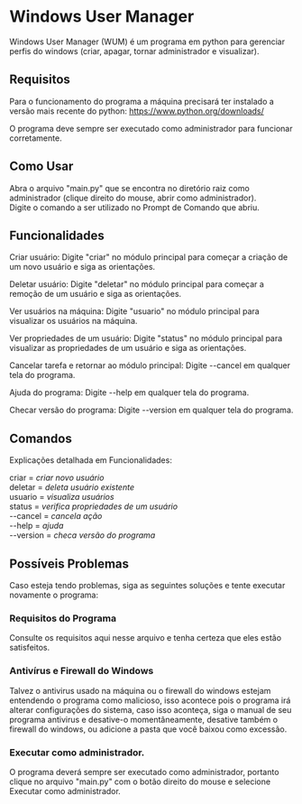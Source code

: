 # Windows User Manager
Windows User Manager (WUM) é um programa em python para gerenciar perfis do windows (criar, apagar, tornar administrador e visualizar).

## Requisitos
Para o funcionamento do programa a máquina precisará ter instalado a versão mais recente do python: https://www.python.org/downloads/  
  
O programa deve sempre ser executado como administrador para funcionar corretamente.  

## Como Usar
Abra o arquivo "main.py" que se encontra no diretório raiz como administrador (clique direito do mouse, abrir como administrador).  
Digite o comando a ser utilizado no Prompt de Comando que abriu.  

## Funcionalidades
Criar usuário: Digite "criar" no módulo principal para começar a criação de um novo usuário e siga as orientações.  
  
Deletar usuário: Digite "deletar" no módulo principal para começar a remoção de um usuário e siga as orientações.  
  
Ver usuários na máquina: Digite "usuario" no módulo principal para visualizar os usuários na máquina.  
  
Ver propriedades de um usuário: Digite "status" no módulo principal para visualizar as propriedades de um usuário e siga as orientações.  
  
Cancelar tarefa e retornar ao módulo principal: Digite --cancel em qualquer tela do programa.  
  
Ajuda do programa: Digite --help em qualquer tela do programa.  
  
Checar versão do programa: Digite --version em qualquer tela do programa.  

## Comandos
Explicações detalhada em Funcionalidades:  
  
criar = *criar novo usuário*  
deletar = *deleta usuário existente*  
usuario = *visualiza usuários*  
status = *verifica propriedades de um usuário*  
--cancel = *cancela ação*  
--help = *ajuda*  
--version = *checa versão do programa*  

## Possíveis Problemas
Caso esteja tendo problemas, siga as seguintes soluções e tente executar novamente o programa:  

### Requisitos do Programa
Consulte os requisitos aqui nesse arquivo e tenha certeza que eles estão satisfeitos.  

### Antivírus e Firewall do Windows
Talvez o antivirus usado na máquina ou o firewall do windows estejam entendendo o programa como malicioso, isso acontece pois o programa irá alterar configurações do sistema, caso isso aconteça, siga o manual de seu programa antivirus e desative-o momentâneamente, desative também o firewall do windows, ou adicione a pasta que você baixou como excessão.  

### Executar como administrador.
O programa deverá sempre ser executado como administrador, portanto clique no arquivo "main.py" com o botão direito do mouse e selecione Executar como administrador.  
